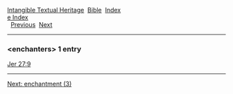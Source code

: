 [Intangible Textual Heritage](../../index)  [Bible](../index) 
[Index](index)   
[e Index](_e_)  
  [Previous](c03673)  [Next](c03675) 

------------------------------------------------------------------------

### &lt;enchanters&gt; 1 entry

[Jer 27:9](../kjv/jer027.htm#009)  

------------------------------------------------------------------------

[Next: enchantment (3)](c03675)
